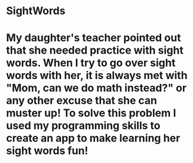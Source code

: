 # SightWords

# My daughter's teacher pointed out that she needed practice with sight words. When I try to go over sight words with her, it is always met with "Mom, can we do math instead?" or any other excuse that she can muster up! To solve this problem I used my programming skills to create an app to make learning her sight words fun!

